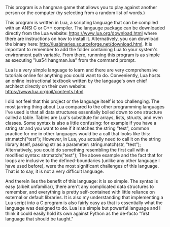 This program is a hangman game that allows you to play against another person or the computer (by selecting from a random list of words.)

This program is written in Lua, a scripting language that can be compiled with an ANSI C or C++ compiler. The langauge package can be downloaded directly from the Lua website:
https://www.lua.org/download.html where there are instructions on how to install it. Alternatively, you can download the binary here: http://luabinaries.sourceforge.net/download.html.
It is important to remember to add the folder containing Lua to your system's environment path variable.
From there, runnning this program is as simple as executing "lua54 hangman.lua" from the command prompt.

Lua is a very simple language to learn and there are very comprehensive tutorials online for anything you could want to do. Conveniently, Lua hosts an online instructional textbook written
by the langauge's own chief architect directly on their own website: https://www.lua.org/pil/contents.html.

I did not feel that this project or the language itself is too challenging. The most jarring thing about Lua compared to the other programming languages I've used is that all data structures essentially boiled down to one structure called a table. Tables are Lua's substitute for arrays, lists, structs, and even classes. Some syntax is also a little confusing: for example if you have a string str and you want to see if it matches the string "test", common practice for me in other languages would be a call that looks like this:
str.match("test");
However, in Lua, you actually need to call it on the string library itself, passing str as a parameter:
string.match(str, "test");
Alternatively, you could do something resembling the first call with a modified syntax:
str:match("test");
The above example and the fact that for loops are inclusive to the defined-boundaries (unlike any other language I have used before), were the most significant challenges of this language. That is to say, it is not a very difficult language.

And therein lies the benefit of this language: it is so simple. The syntax is easy (albeit unfamiliar), there aren't any complicated data structures to remember, and everything is pretty self-contained with little reliance on external or default libraries. It is also my understanding that implementing a Lua script into a C program is also fairly easy as that is essentially what the language was designed to do. Lua is a simple but powerful language and I think it could easily hold its own against Python as the de-facto "first language that should be taught."